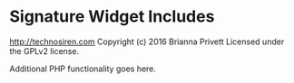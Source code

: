 # Signature Widget Includes #
http://technosiren.com
Copyright (c) 2016 Brianna Privett
Licensed under the GPLv2 license.

Additional PHP functionality goes here.